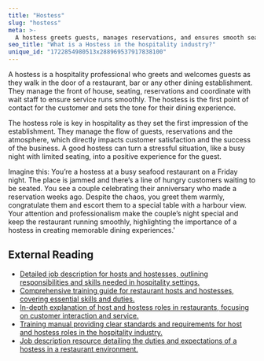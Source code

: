 ```yaml
---
title: "Hostess"
slug: "hostess"
meta: >-
  A hostess greets guests, manages reservations, and ensures smooth seating at restaurants, cafes, and bars. They create a welcoming first impression for patrons.
seo_title: "What is a Hostess in the hospitality industry?"
unique_id: "1722854980513x288969537917838100"
---
```


A hostess is a hospitality professional who greets and welcomes guests as they walk in the door of a restaurant, bar or any other dining establishment. They manage the front of house, seating, reservations and coordinate with wait staff to ensure service runs smoothly. The hostess is the first point of contact for the customer and sets the tone for their dining experience.

The hostess role is key in hospitality as they set the first impression of the establishment. They manage the flow of guests, reservations and the atmosphere, which directly impacts customer satisfaction and the success of the business. A good hostess can turn a stressful situation, like a busy night with limited seating, into a positive experience for the guest.

Imagine this: You’re a hostess at a busy seafood restaurant on a Friday night. The place is jammed and there’s a line of hungry customers waiting to be seated. You see a couple celebrating their anniversary who made a reservation weeks ago. Despite the chaos, you greet them warmly, congratulate them and escort them to a special table with a harbour view. Your attention and professionalism make the couple’s night special and keep the restaurant running smoothly, highlighting the importance of a hostess in creating memorable dining experiences.'

## External Reading

- [Detailed job description for hosts and hostesses, outlining responsibilities and skills needed in hospitality settings.](https://resources.workable.com/host-or-hostess-job-description)
- [Comprehensive training guide for restaurant hosts and hostesses, covering essential skills and duties.](https://www.webstaurantstore.com/blog/3794/restaurant-host-training.html?srsltid=AfmBOor5dgoR1mGdNHin4x_56IfJaaRcXOGq5OvTnYjIkjwQaYJYxP2Y)
- [In-depth explanation of host and hostess roles in restaurants, focusing on customer interaction and service.](https://pos.toasttab.com/blog/on-the-line/host-job-description?srsltid=AfmBOorvdzj0Rmz5GWq78L_BqHW3Ymgb0XzXOjh17oRDVvaaQ5UuNXVd)
- [Training manual providing clear standards and requirements for host and hostess roles in the hospitality industry.](https://www.restaurantowner.com/public/HostHostess-Training-Manual-Short-Form.cfm)
- [Job description resource detailing the duties and expectations of a hostess in a restaurant environment.](https://www.betterteam.com/hostess-job-description)